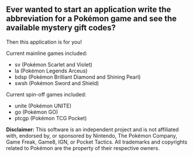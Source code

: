 ## Ever wanted to start an application write the abbreviation for a Pokémon game and see the available mystery gift codes?

Then this application is for you!

Current mainline games included: 
- sv (Pokémon Scarlet and Violet)
- la (Pokémon Legends Arceus)
- bdsp (Pokémon Brilliant Diamond and Shining Pearl)
- swsh (Pokémon Sword and Shield)

Current spin-off games included:
- unite (Pokémon UNITE)
- go (Pokémon GO)
- ptcgp (Pokémon TCG Pocket)

**Disclaimer:** This software is an independent project and is not affiliated with, endorsed by, or sponsored by Nintendo, The Pokémon Company, Game Freak, Game8, IGN, or Pocket Tactics. All trademarks and copyrights related to Pokémon are the property of their respective owners.
